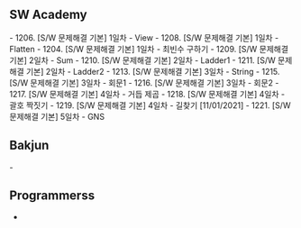 <h2> SW Academy </h2>
- 1206. [S/W 문제해결 기본] 1일차 - View  
- 1208. [S/W 문제해결 기본] 1일차 - Flatten 
- 1204. [S/W 문제해결 기본] 1일차 - 최빈수 구하기
- 1209. [S/W 문제해결 기본] 2일차 - Sum
- 1210. [S/W 문제해결 기본] 2일차 - Ladder1
- 1211. [S/W 문제해결 기본] 2일차 - Ladder2
- 1213. [S/W 문제해결 기본] 3일차 - String
- 1215. [S/W 문제해결 기본] 3일차 - 회문1
- 1216. [S/W 문제해결 기본] 3일차 - 회문2
- 1217. [S/W 문제해결 기본] 4일차 - 거듭 제곱
- 1218. [S/W 문제해결 기본] 4일차 - 괄호 짝짓기
- 1219. [S/W 문제해결 기본] 4일차 - 길찾기 [11/01/2021]
- 1221. [S/W 문제해결 기본] 5일차 - GNS 

<h2> Bakjun </h2>
- 

<h2> Programmerss </h2>

- 
